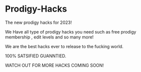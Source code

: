 # Prodigy-Hacks
The new prodigy hacks for 2023!

We Have all type of prodigy hacks you need such as free prodigy membership , edit levels and so many more! 

We are the best hacks ever to release to the fucking world. 

100% SATSIFIED GUANNTIED.

WATCH OUT FOR MORE HACKS COMING SOON!
